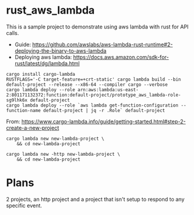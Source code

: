 # rust_aws_lambda

This is a sample project to demonstrate using aws lambda with rust for API calls.

- Guide: https://github.com/awslabs/aws-lambda-rust-runtime#2-deploying-the-binary-to-aws-lambda
- Deploying aws lambda: https://docs.aws.amazon.com/sdk-for-rust/latest/dg/lambda.html

```
cargo install cargo-lambda
RUSTFLAGS='-C target-feature=+crt-static' cargo lambda build --bin default-project --release --x86-64 --compiler cargo --verbose
cargo lambda deploy --role arn:aws:lambda:us-east-2:801171132372:function:default-project/prototype_aws_lambda-role-sg9lhk6x default-project
cargo lambda deploy --role `aws lambda get-function-configuration --function-name default-project | jq -r .Role` default-project
```

From: https://www.cargo-lambda.info/guide/getting-started.html#step-2-create-a-new-project

```
cargo lambda new new-lambda-project \
    && cd new-lambda-project

cargo lambda new -http new-lambda-project \
    && cd new-lambda-project
```

# Plans

2 projects, an http project and a project that isn't setup to respond to any specific event.